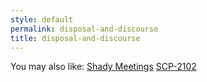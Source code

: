 ```yaml
---
style: default
permalink: disposal-and-discourse
title: disposal-and-discourse
---
```

You may also like:
[Shady Meetings](http://scp-wiki.net/shady-meetings)
[SCP-2102](http://scp-wiki.net/scp-2102)